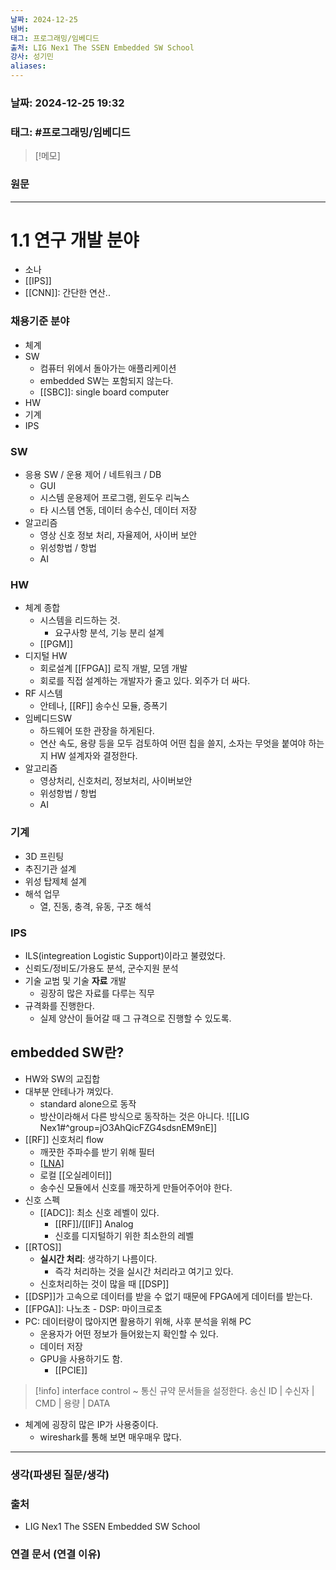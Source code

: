 ```yaml
---
날짜: 2024-12-25
넘버: 
태그: 프로그래밍/임베디드
출처: LIG Nex1 The SSEN Embedded SW School
강사: 성기민
aliases:
---
```

### 날짜:  2024-12-25 19:32

### 태그: #프로그래밍/임베디드

>[!메모]
>

### 원문
---
# 1.1 연구 개발 분야
- 소나
- [[IPS]]
- [[CNN]]: 간단한 연산..
### 채용기준 분야
- 체계
- SW
	- 컴퓨터 위에서 돌아가는 애플리케이션
	- embedded SW는 포함되지 않는다.
	- [[SBC]]: single board computer
- HW
- 기계
- IPS
### SW
- 응용 SW / 운용 제어 / 네트워크 / DB
	- GUI
	- 시스템 운용제어 프로그램, 윈도우 리눅스
	- 타 시스템 연동, 데이터 송수신, 데이터 저장
- 알고리즘
	- 영상 신호 정보 처리, 자율제어, 사이버 보안
	- 위성항법 / 항법
	- AI
### HW
- 체계 종합
	- 시스템을 리드하는 것.
		- 요구사항 분석, 기능 분리 설계
	- [[PGM]]
- 디지털 HW
	- 회로설계 [[FPGA]] 로직 개발, 모뎀 개발
	- 회로를 직접 설계하는 개발자가 줄고 있다. 외주가 더 싸다.
- RF 시스템
	- 안테나, [[RF]] 송수신 모듈, 증폭기
- 임베디드SW
	- 하드웨어 또한 관장을 하게된다.
	- 연산 속도, 용량 등을 모두 검토하여 어떤 칩을 쓸지, 소자는 무엇을 붙여야 하는지 HW 설계자와 결정한다.
- 알고리즘
	- 영상처리, 신호처리, 정보처리, 사이버보안
	- 위성항법 / 항법
	- AI
### 기계
- 3D 프린팅
- 추진기관 설계
- 위성 탑제체 설계
- 해석 업무
	- 열, 진동, 충격, 유동, 구조 해석
### IPS
- ILS(integreation Logistic Support)이라고 불렸었다.
- 신뢰도/정비도/가용도 분석, 군수지원 분석
- 기술 교범 및 기술 **자료** 개발
	- 굉장히 많은 자료를 다루는 직무
- 규격화를 진행한다.
	- 실제 양산이 들어갈 때 그 규격으로 진행할 수 있도록.

## embedded SW란?
- HW와 SW의 교집합
- 대부분 안테나가 껴있다.
	- standard alone으로 동작
	- 방산이라해서 다른 방식으로 동작하는 것은 아니다.
![[LIG Nex1#^group=jO3AhQicFZG4sdsnEM9nE]]
- [[RF]] 신호처리 flow
	- 깨끗한 주파수를 받기 위해 필터
	- [[LNA]](증폭)
	- 로컬 [[오실레이터]]
	- 송수신 모듈에서 신호를 깨끗하게 만들어주어야 한다.
- 신호 스펙
	- [[ADC]]: 최소 신호 레벨이 있다.
		- [[RF]]/[[IF]] Analog
		- 신호를 디지털하기 위한 최소한의 레벨
- [[RTOS]]
	- **실시간 처리**: 생각하기 나름이다.
		- 즉각 처리하는 것을 실시간 처리라고 여기고 있다.
	- 신호처리하는 것이 많을 때 [[DSP]]
- [[DSP]]가 고속으로 데이터를 받을 수 없기 때문에 FPGA에게 데이터를 받는다.
- [[FPGA]]: 나노초 - DSP: 마이크로초
- PC: 데이터량이 많아지면 활용하기 위해, 사후 분석을 위해 PC
	- 운용자가 어떤 정보가 들어왔는지 확인할 수 있다.
	- 데이터 저장
	- GPU을 사용하기도 함.
		- [[PCIE]]

> [!info]
> interface control ~
> 통신 규약 문서들을 설정한다.
> 송신 ID | 수신자 | CMD | 용량 | DATA

- 체계에 굉장히 많은 IP가 사용중이다.
	- wireshark를 통해 보면 매우매우 많다.
---
### 생각(파생된 질문/생각)

### 출처
- LIG Nex1 The SSEN Embedded SW School

### 연결 문서 (연결 이유)
